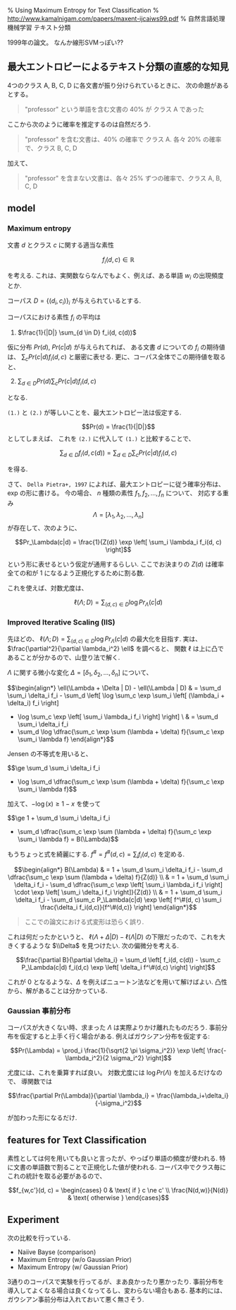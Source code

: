% Using Maximum Entropy for Text Classification
% http://www.kamalnigam.com/papers/maxent-ijcaiws99.pdf
% 自然言語処理 機械学習 テキスト分類

1999年の論文。
なんか線形SVMっぽい??

## 最大エントロピーによるテキスト分類の直感的な知見

4つのクラス A, B, C, D に各文書が振り分けられているときに、
次の命題があるとする。

> "professor" という単語を含む文書の 40% が クラス A であった

ここから次のように確率を推定するのは自然だろう.

> "professor" を含む文書は、40% の確率で クラス A. 各々 20% の確率で、クラス B, C, D

加えて、

> "professor" を含まない文書は、各々 25% ずつの確率で、クラス A, B, C, D

## model

### Maximum entropy

文書 $d$ とクラス $c$ に関する適当な素性

$$f_i(d, c) \in \mathbb{R}$$

を考える.
これは、実関数ならなんでもよく、例えば、ある単語 $w_i$ の出現頻度とか.

コーパス $D = \{ (d_i, c_i) \}_i$ が与えられているとする.

コーパスにおける素性 $f_i$ の平均は

1. $\frac{1}{|D|} \sum_{d \in D} f_i(d, c(d))$

仮に分布 $Pr(d)$, $Pr(c|d)$ が与えられてれば、
ある文書 $d$ についての $f_i$ の期待値は、
$\sum_c Pr(c|d) f_i(d, c)$
と厳密に表せる.
更に、コーパス全体でこの期待値を取ると、

2. $\sum_{d \in D} Pr(d) \sum_c Pr(c|d) f_i(d, c)$

となる.

`(1.)` と `(2.)` が等しいことを、最大エントロピー法は仮定する.

$$Pr(d) = \frac{1}{|D|}$$
としてしまえば、
これを `(2.)` に代入して `(1.)` と比較することで、

$$\sum_{d \in D} f_i(d, c(d)) = \sum_{d \in D} \sum_c Pr(c|d) f_i(d, c)$$

を得る.

さて、
`Della Pietra+, 1997`
によれば、最大エントロピーに従う確率分布は、exp の形に書ける。
今の場合、
$n$ 種類の素性 $f_1, f_2, \ldots, f_n$ について、
対応する重み
$$\Lambda = [ \lambda_1, \lambda_2, \dots, \lambda_n ] $$
が存在して、次のように、

$$Pr_\Lambda(c|d) = \frac{1}{Z(d)} \exp \left[ \sum_i \lambda_i f_i(d, c) \right]$$

という形に表せるという仮定が通用するらしい.
ここでお決まりの $Z(d)$ は確率全ての和が $1$ になるよう正規化するために割る数.

これを使えば、対数尤度は、

$$\ell(\Lambda; D) = \sum_{(d, c) \in D} \log Pr_\Lambda(c | d)$$

### Improved Iterative Scaling (IIS)

先ほどの、
$\ell(\Lambda; D) = \sum_{(d, c) \in D} \log Pr_\Lambda(c | d)$
の最大化を目指す.
実は、 $\frac{\partial^2}{\partial \lambda_i^2} \ell$ を調べると、
関数 $\ell$ は上に凸であることが分かるので、山登り法で解く.

$\Lambda$ に関する微小な変化 $\Delta = [\delta_1, \delta_2, \ldots, \delta_n]$ について、

$$\begin{align*}
\ell(\Lambda + \Delta | D) - \ell(\Lambda | D)
& = \sum_d \sum_i \delta_i f_i - \sum_d \left[
\log \sum_c \exp \sum_i \left[ (\lambda_i + \delta_i) f_i \right]
- \log \sum_c \exp \left[ \sum_i \lambda_i f_i \right] \right] \\
& = \sum_d \sum_i \delta_i f_i
- \sum_d \log \dfrac{\sum_c \exp \sum (\lambda + \delta) f}{\sum_c \exp \sum_i \lambda f}
\end{align*}$$

Jensen の不等式を用いると、

$$\ge \sum_d \sum_i \delta_i f_i
- \log \sum_d \dfrac{\sum_c \exp \sum (\lambda + \delta) f}{\sum_c \exp \sum_i \lambda f}$$

加えて、$- \log(x) \geq 1 - x$ を使って

$$\ge 1 + \sum_d \sum_i \delta_i f_i
- \sum_d \dfrac{\sum_c \exp \sum (\lambda + \delta) f}{\sum_c \exp \sum_i \lambda f} = B(\Lambda)$$

もうちょっと式を綺麗にする.
$f^\# = f^\#(d, c) = \sum_i f_i(d, c)$ を定める.

$$\begin{align*}
B(\Lambda)
& = 1 + \sum_d \sum_i \delta_i f_i - \sum_d \dfrac{\sum_c \exp \sum (\lambda + \delta) f}{Z(d)} \\
& = 1 + \sum_d \sum_i \delta_i f_i - \sum_d \dfrac{\sum_c \exp \left[ \sum_i \lambda_i f_i \right] \cdot \exp \left[ \sum_i \delta_i f_i \right]}{Z(d)} \\
& = 1 + \sum_d \sum_i \delta_i f_i - \sum_d \sum_c P_\Lambda(c|d) \exp \left[ f^\#(d, c) \sum_i \frac{\delta_i f_i(d,c)}{f^\#(d,c)} \right]
\end{align*}$$

> ここでの論文における式変形は恐らく誤り.

これは何だったかというと、
$\ell(\Lambda + \Delta | D) - \ell(\Lambda | D)$ の下限だったので、これを大きくするような $\\Delta$ を見つけたい.
次の偏微分を考える.

$$\frac{\partial B}{\partial \delta_i} = 
\sum_d \left[
f_i(d, c(d)) -
\sum_c P_\Lambda(c|d) f_i(d,c) \exp \left[ \delta_i f^\#(d,c) \right]
\right]$$

これが 0 となるような、$\Delta$ を例えばニュートン法などを用いて解けばよい.
凸性から、解があることは分かっている.

### Gaussian 事前分布

コーパスが大きくない時、求まった $\Lambda$ は実際よりかけ離れたものだろう.
事前分布を仮定すると上手く行く場合がある.
例えばガウシアン分布を仮定する:

$$Pr(\Lambda) = \prod_i \frac{1}{\sqrt{2 \pi \sigma_i^2}} \exp \left[ \frac{- \lambda_i^2}{2 \sigma_i^2} \right]$$

尤度には、これを乗算すれば良い。
対数尤度には $\log Pr(\Lambda)$ を加えるだけなので、
導関数では

$$\frac{\partial Pr(\Lambda)}{\partial \lambda_i} = \frac{\lambda_i+\delta_i}{-\sigma_i^2}$$

が加わった形になるだけ.

## features for Text Classification

素性としては何を用いても良いと言ったが、やっぱり単語の頻度が使われる.
特に文書の単語数で割ることで正規化した値が使われる.
コーパス中でクラス毎にこれの統計を取る必要があるので、

$$f_{w,c'}(d, c) = \begin{cases}
0 & \text{ if } c \ne c' \\
\frac{N(d,w)}{N(d)} & \text{ otherwise }
\end{cases}$$

## Experiment

次の比較を行っている.

- Naiive Bayse (comparison)
- Maximum Entropy (w/o Gaussian Prior)
- Maximum Entropy (w/ Gaussian Prior)

3通りのコーパスで実験を行ってるが、まあ良かったり悪かったり.
事前分布を導入してよくなる場合は良くなってるし、変わらない場合もある.
基本的には、ガウシアン事前分布は入れておいて悪く無さそう.

